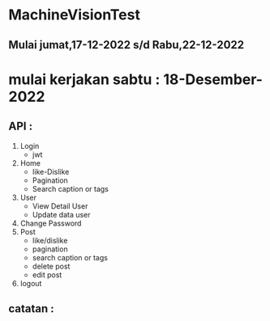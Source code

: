 # MachineVisionTest

## Mulai jumat,17-12-2022 s/d Rabu,22-12-2022

# mulai kerjakan sabtu : 18-Desember-2022

## API :

1. Login
   - jwt
2. Home
   - like-Dislike
   - Pagination
   - Search caption or tags
3. User
   - View Detail User
   - Update data user
4. Change Password
5. Post
   - like/dislike
   - pagination
   - search caption or tags
   - delete post
   - edit post
6. logout

## catatan :

